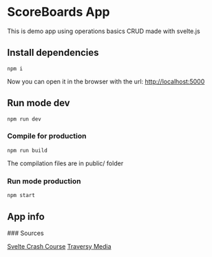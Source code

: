 # ScoreBoards App
This is demo app using operations basics CRUD made with svelte.js

## Install dependencies

````
npm i
````

Now you can open it in the browser with the url: [http://localhost:5000](http://localhost:5000)

## Run mode dev

```
npm run dev
```

### Compile for production

```
npm run build
```

The compilation files are in public/ folder

### Run mode production

```
npm start
```

## App info

### Sources

[Svelte Crash Course](https://www.youtube.com/watch?v=uK2RnIzrQ0M)
[Traversy Media](https://www.traversymedia.com)
